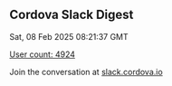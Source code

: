 ## Cordova Slack Digest
Sat, 08 Feb 2025 08:21:37 GMT

[User count: 4924](https://cordova.slack.com/)


Join the conversation at [slack.cordova.io](http://slack.cordova.io/)
